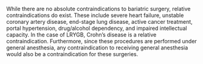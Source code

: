 While there are no absolute contraindications to bariatric surgery, relative contraindications do exist. These include severe heart failure, unstable coronary artery disease, end-stage lung disease, active cancer treatment, portal hypertension, drug/alcohol dependency, and impaired intellectual capacity. In the case of LRYGB, Crohn’s disease is a relative contraindication. Furthermore, since these procedures are performed under general anesthesia, any contraindication to receiving general anesthesia would also be a contraindication for these surgeries.
